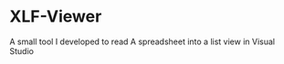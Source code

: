 XLF-Viewer
==========

A small tool I developed to read A spreadsheet into a list view in Visual Studio

